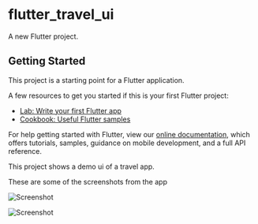 # flutter_travel_ui

A new Flutter project.

## Getting Started

This project is a starting point for a Flutter application.

A few resources to get you started if this is your first Flutter project:

- [Lab: Write your first Flutter app](https://flutter.dev/docs/get-started/codelab)
- [Cookbook: Useful Flutter samples](https://flutter.dev/docs/cookbook)

For help getting started with Flutter, view our
[online documentation](https://flutter.dev/docs), which offers tutorials,
samples, guidance on mobile development, and a full API reference.

This project shows a demo ui of a travel app. 

These are some of the screenshots from the app

![Screenshot](https://github.com/Kevnlan/travel-app-ui/tree/master/assets/images/1.jpg?raw=true)

![Screenshot](https://github.com/Kevnlan/travel-app-ui/tree/master/assets/images/3.jpg?raw=true)
